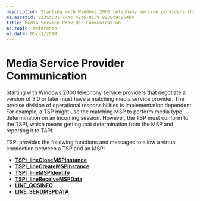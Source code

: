 ```yaml
---
description: Starting with Windows 2000 telephony service providers that negotiate a version of 3.0 or later must have a matching media service provider.
ms.assetid: 9235c631-77bc-42c6-8139-9208c9c254b4
title: Media Service Provider Communication
ms.topic: reference
ms.date: 05/31/2018
---
```


# Media Service Provider Communication

Starting with Windows 2000 telephony service providers that negotiate a version of 3.0 or later must have a matching media service provider. The precise division of operational responsibilities is implementation dependent. For example, a TSP might use the matching MSP to perform media type determination on an incoming session. However, the TSP must conform to the TSPI, which means getting that determination from the MSP and reporting it to TAPI.

TSPI provides the following functions and messages to allow a virtual connection between a TSP and an MSP:

-   [**TSPI\_lineCloseMSPInstance**](/windows/win32/api/tspi/nf-tspi-tspi_lineclosemspinstance)
-   [**TSPI\_lineCreateMSPInstance**](/windows/win32/api/tspi/nf-tspi-tspi_linecreatemspinstance)
-   [**TSPI\_lineMSPIdentify**](/windows/win32/api/tspi/nf-tspi-tspi_linemspidentify)
-   [**TSPI\_lineReceiveMSPData**](/windows/win32/api/tspi/nf-tspi-tspi_linereceivemspdata)
-   [**LINE\_QOSINFO**](line-qosinfo.md)
-   [**LINE\_SENDMSPDATA**](line-sendmspdata.md)

 

 

